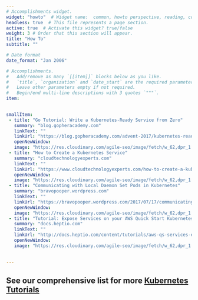 ```yaml
---
# Accomplishments widget.
widget: "howto"  # Widget name:  common, howto perspective, reading, cd-with-jenkins-and-docker  etc
headless: true  # This file represents a page section.
active: true  # Activate this widget? true/false
weight: 3 # Order that this section will appear.
title: "How To"
subtitle: ""

# Date format
date_format: "Jan 2006"

# Accomplishments.
#   Add/remove as many `[[item]]` blocks below as you like.
#   `title`, `organization` and `date_start` are the required parameters.
#   Leave other parameters empty if not required.
#   Begin/end multi-line descriptions with 3 quotes `"""`.
item:
 

smallItem: 
 - title: "Go Tutorial: Write a Kubernetes-Ready Service from Zero"
   summary: "blog.gopheracademy.com"
   linkText: ""
   linkUrl: "https://blog.gopheracademy.com/advent-2017/kubernetes-ready-service/"
   openNewWindow: 
   image: "https://res.cloudinary.com/agile-seo/image/fetch/w_62,dpr_1.0,d_blank_am8gzx.png/https%3A%2F%2Flogo.clearbit.com%2Fblog.gopheracademy.com%3Fsize%3D250" 
 - title: "How to Create a Kubernetes Service"
   summary: "cloudtechnologyexperts.com"
   linkText: ""
   linkUrl: "https://www.cloudtechnologyexperts.com/how-to-create-a-kubernetes-service"
   openNewWindow: 
   image: "https://res.cloudinary.com/agile-seo/image/fetch/w_62,dpr_1.0,d_blank_am8gzx.png/https%3A%2F%2Flogo.clearbit.com%2Fcloudtechnologyexperts.com%3Fsize%3D250" 
 - title: "Communicating with Local Daemon Set Pods in Kubernetes"
   summary: "bravopooper.wordpress.com"
   linkText: ""
   linkUrl: "https://bravopooper.wordpress.com/2017/07/17/communicating-with-local-daemon-set-pods-in-kubernetes/"
   openNewWindow: 
   image: "https://res.cloudinary.com/agile-seo/image/fetch/w_62,dpr_1.0,d_blank_am8gzx.png/https%3A%2F%2Flogo.clearbit.com%2Fbravopooper.wordpress.com%3Fsize%3D250" 
 - title: "Tutorial: Expose Services on your AWS Quick Start Kubernetes Cluster"
   summary: "docs.heptio.com"
   linkText: ""
   linkUrl: "http://docs.heptio.com/content/tutorials/aws-qs-services-elb.html"
   openNewWindow: 
   image: "https://res.cloudinary.com/agile-seo/image/fetch/w_62,dpr_1.0,d_blank_am8gzx.png/https%3A%2F%2Flogo.clearbit.com%2Fdocs.heptio.com%3Fsize%3D250" 
 
   
---
```

## See our comprehensive list for more [Kubernetes Tutorials](https://www.aquasec.com/wiki/display/containers/70+Best+Kubernetes+Tutorials)
